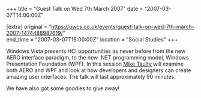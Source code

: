 +++
title = "Guest Talk on Wed 7th March 2007"
date = "2007-03-07T14:00:00Z"

[extra]
original = "https://uwcs.co.uk/events/guest-talk-on-wed-7th-march-2007-1474488987619/"    
end_time = "2007-03-07T16:00:00Z"
location = "Social Studies"
+++

Windows Vista presents HCI opportunities as never before from the new AERO interface paradigm, to the new .NET programming model, Windows Presentation Foundation (WPF). In this session [Mike Taulty](http://mtaulty.com/) will examine both AERO and WPF and look at how developers and designers can create amazing user interfaces. The talk will last approximately 90 minutes.

We have also got some goodies to give away\!

